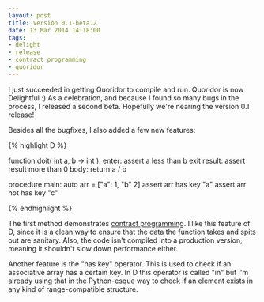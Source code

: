 ```yaml
---
layout: post
title: Version 0.1-beta.2
date: 13 Mar 2014 14:18:00
tags:
- delight
- release
- contract programming
- quoridor
---
```


I just succeeded in getting Quoridor to compile and run. Quoridor is now Delightful :) As a celebration, and because I found so many bugs in the process, I released a second beta. Hopefully we're nearing the version 0.1 release!

Besides all the bugfixes, I also added a few new features:

{% highlight D %}

function doit( int a, b -> int ):
enter:
	assert a less than b
exit result:
	assert result more than 0
body:
	return a / b

procedure main:
	auto arr = ["a": 1, "b" 2]
	assert arr has key "a"
	assert arr not has key "c"

{% endhighlight %}

The first method demonstrates [contract programming](http://dlang.org/dbc.html). I like this feature of D, since it is a clean way to ensure that the data the function takes and spits out are sanitary. Also, the code isn't compiled into a production version, meaning it shouldn't slow down performance either.

Another feature is the "has key" operator. This is used to check if an associative array has a certain key. In D this operator is called "in" but I'm already using that in the Python-esque way to check if an element exists in any kind of range-compatible structure.
